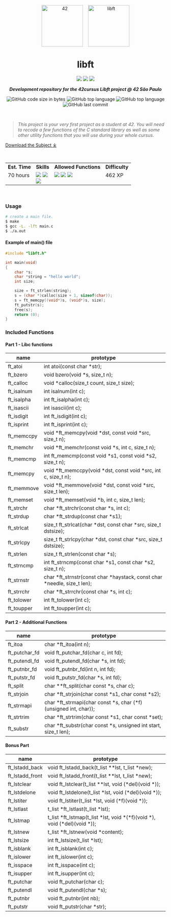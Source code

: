 <p align="center">
	<img width="130px;" src="https://game.42sp.org.br/static/assets/images/42_logo_black.svg" align="center" alt="42" />&nbsp;&nbsp;&nbsp;
	<img width="130px" src="https://game.42sp.org.br/static/assets/achievements/libftm.png" align="center" alt="libft" />
	<h1 align="center">libft</h1>
</p>
<p align="center">
	<img src="https://img.shields.io/badge/Success-107/100_✓-gray.svg?colorA=61c265&colorB=4CAF50&style=for-the-badge">
	<img src="https://img.shields.io/badge/Linux-FCC624?style=for-the-badge&logo=linux&logoColor=black">
	<img src="https://img.shields.io/badge/mac%20os-000000?style=for-the-badge&logo=apple&logoColor=white">
</p>

<p align="center">
	<b><i>Development repository for the 42cursus Libft project @ 42 São Paulo</i></b><br>
</p>

<p align="center">
	<img alt="GitHub code size in bytes" src="https://img.shields.io/github/languages/code-size/iwillenshofer/libft?color=blueviolet" />
	<img alt="GitHub top language" src="https://img.shields.io/github/languages/top/iwillenshofer/libft?color=blue" />
	<img alt="GitHub top language" src="https://img.shields.io/github/commit-activity/t/iwillenshofer/libft?color=brightgreen" />
	<img alt="GitHub last commit" src="https://img.shields.io/github/last-commit/iwillenshofer/libft?color=brightgreen" />
</p>
<br>

> _This project is your very first project as a student at 42. You will need to recode a few functions of the C standard library as well as some other utility functions that you will use during your whole cursus._

[Download the Subject ⤓](en.subject.pdf)

<br>

<p align="center">
	<table>
		<tr>
			<td><b>Est. Time</b></td>
			<td><b>Skills</b></td>
			<td><b>Allowed Functions</b></td>
			<td><b>Difficulty</b></td>
		</tr>
		<tr>
			<td valign="top">70 hours</td>
			<td valign="top">
				<img src="https://img.shields.io/badge/Algorithms & AI-555">
				<img src="https://img.shields.io/badge/Imperative programming-555"><br>
				<img src="https://img.shields.io/badge/Rigor-555">
			</td>
			<td valign="top">
				<img src="https://img.shields.io/badge/malloc()-lightgrey">
				<img src="https://img.shields.io/badge/free()-lightgrey">
				<img src="https://img.shields.io/badge/write()-lightgrey">
			</td>
			<td valign="top"> 462 XP</td>
		</tr>
	</table>
</p>

<br>

### Usage
```bash
# create a main file.
$ make
$ gcc -L. -lft main.c
$ ./a.out
```

#### Example of main() file
```c
#include "libft.h"

int	main(void)
{
	char *s;
	char *string = "hello world";
	int	size;

	size = ft_strlen(string);
	s = (char *)calloc(size + 1, sizeof(char));
	s = ft_memcpy((void*)s, (void*)s, size);
	ft_putstr(s);
	free(s);
	return (0);
}
```

### Included Functions
#### Part 1 - Libc functions

|name					|prototype																	|
|---					|---																		|
|	ft_atoi				|	int atoi(const char *str);												|
|	ft_bzero			|	void bzero(void *s, size_t n);											|
|	ft_calloc			|	void *calloc(size_t count, size_t size);								|
|	ft_isalnum			|	int isalnum(int c);														|
|	ft_isalpha			|	int ft_isalpha(int c);													|
|	ft_isascii			|	int isascii(int c);														|
|	ft_isdigit			|	int ft_isdigit(int c);													|
|	ft_isprint			|	int ft_isprint(int c);													|
|	ft_memccpy			|	void *ft_memcpy(void *dst, const void *src, size_t n);					|
|	ft_memchr			|	void *ft_memchr(const void *s, int c, size_t n);						|
|	ft_memcmp			|	int ft_memcmp(const void *s1, const void *s2, size_t n);				|
|	ft_memcpy			|	void *ft_memccpy(void *dst, const void *src, int c, size_t n);			|
|	ft_memmove			|	void *ft_memmove(void *dst, const void *src, size_t len);				|
|	ft_memset			|	void *ft_memset(void *b, int c, size_t len);							|
|	ft_strchr			|	char *ft_strchr(const char *s, int c);									|
|	ft_strdup			|	char *ft_strdup(const char *s1);										|
|	ft_strlcat			|	size_t ft_strlcat(char *dst, const char *src, size_t dstsize);			|
|	ft_strlcpy			|	size_t ft_strlcpy(char *dst, const char *src, size_t dstsize);			|
|	ft_strlen			|	size_t ft_strlen(const char *s);										|
|	ft_strncmp			|	int ft_strncmp(const char *s1, const char *s2, size_t n);				|
|	ft_strnstr			|	char *ft_strnstr(const char *haystack, const char *needle, size_t len);	|
|	ft_strrchr			|	char *ft_strrchr(const char *s, int c);									|
|	ft_tolower			|	int ft_tolower(int c);													|
|	ft_toupper			|	int ft_toupper(int c);													|

#### Part 2 - Additional Functions
|name					|prototype																	|
|---					|---																		|
|	ft_itoa				|	char *ft_itoa(int n);													|
|	ft_putchar_fd		|	void ft_putchar_fd(char c, int fd);										|
|	ft_putendl_fd		|	void ft_putendl_fd(char *s, int fd);									|
|	ft_putnbr_fd		|	void ft_putnbr_fd(int n, int fd);										|
|	ft_putstr_fd		|	void ft_putstr_fd(char *s, int fd);										|
|	ft_split			|	char **ft_split(char const *s, char c);									|
|	ft_strjoin			|	char *ft_strjoin(char const *s1, char const *s2);						|
|	ft_strmapi			|	char *ft_strmapi(char const *s, char (*f)(unsigned int, char));			|
|	ft_strtrim			|	char *ft_strtrim(char const *s1, char const *set);						|
|	ft_substr			|	char *ft_substr(char const *s, unsigned int start, size_t len);			|

#### Bonus Part
|name					|prototype																	|
|---					|---																		|
|ft_lstadd_back		|	void ft_lstadd_back(t_list **lst, t_list *new);								|
|ft_lstadd_front	|	void ft_lstadd_front(t_list **lst, t_list *new);							|
|ft_lstclear		|	void ft_lstclear(t_list **lst, void (*del)(void *));						|
|ft_lstdelone		|	void ft_lstdelone(t_list *lst, void (*del)(void *));						|
|ft_lstiter			|	void ft_lstiter(t_list *lst, void (*f)(void *));							|
|ft_lstlast			|	t_list *ft_lstlast(t_list *lst);											|
|ft_lstmap			|	t_list *ft_lstmap(t_list *lst, void *(*f)(void *), void (*del)(void *));	|
|ft_lstnew			|	t_list *ft_lstnew(void *content);											|
|ft_lstsize			|	int ft_lstsize(t_list *lst);												|
|ft_isblank			|	int		ft_isblank(int c);													|
|ft_islower			|	int		ft_islower(int c);													|
|ft_isspace			|	int		ft_isspace(int c);													|
|ft_isupper			|	int		ft_isupper(int c);													|
|ft_putchar			|	void	ft_putchar(char c);													|
|ft_putendl			|	void	ft_putendl(char *s);												|
|ft_putnbr			|	void	ft_putnbr(int nb);													|
|ft_putstr			|	void	ft_putstr(char *str);												|